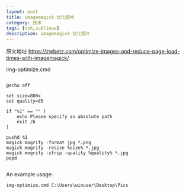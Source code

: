 ```yaml
---
layout: post
title: imagemagick 优化图片
category: 技术
tags: [ssh,sublinux]
description: imagemagick 优化图片
--- 
```



原文地址 https://zwbetz.com/optimize-images-and-reduce-page-load-times-with-imagemagick/

img-optimize.cmd

```

@echo off

set size=800x
set quality=85

if "%1" == "" (
    echo Please specify an absolute path
    exit /b 
) 

pushd %1
magick mogrify -format jpg *.png
magick mogrify -resize %size% *.jpg
magick mogrify -strip -quality %quality% *.jpg
popd
 

```
An example usage:
```
img-optimize.cmd C:\Users\winuser\Desktop\Pics
```
